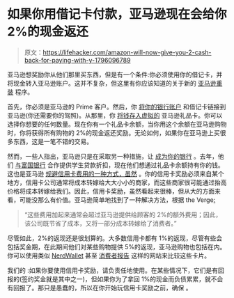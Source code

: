 # 如果你用借记卡付款，亚马逊现在会给你 2%的现金返还

> 原文：<https://lifehacker.com/amazon-will-now-give-you-2-cash-back-for-paying-with-y-1796096789>

亚马逊想奖励你从他们那里买东西，但是有一个条件:你必须使用你的借记卡，并将现金转入亚马逊账户。这并不复杂，但这里有你应该知道的关于新的 [亚马逊重装](https://www.amazon.com/b?asc_campaign=InlineText&asc_refurl=https://lifehacker.com/amazon-will-now-give-you-2-cash-back-for-paying-with-y-1796096789&asc_source=&node=15452216011&tag=kinjalifehackerlink-20) 程序。



首先，你必须是亚马逊的 Prime 客户。然后，你 [将你的银行账户](https://www.amazon.com/asv/reload/bank-account?asc_campaign=InlineText&asc_refurl=https://lifehacker.com/amazon-will-now-give-you-2-cash-back-for-paying-with-y-1796096789&asc_source=&ref=prlmarketingrewards&tag=kinjalifehackerlink-20) 和借记卡链接到亚马逊(你还需要你的驾照)。从那里，你 [将钱存入虚拟的](https://www.amazon.com/asv/reload?asc_campaign=InlineText&asc_refurl=https://lifehacker.com/amazon-will-now-give-you-2-cash-back-for-paying-with-y-1796096789&asc_source=&ref=prlmarketing&tag=kinjalifehackerlink-20) 亚马逊礼品卡。你可以选择你想要的任何数量。现在你有一个礼品卡余额，当你用这个余额在亚马逊购物时，你将获得所有购物的 2%的现金返还奖励。无论如何，如果你在亚马逊上买很多东西，这是一笔不错的交易。

然而，一些人指出，亚马逊只是在采取另一种措施，让 [成为你的银行](http://www.cnbc.com/2016/07/21/amazon-is-acting-like-a-bank.html) 。去年，他们 [与富国银行](http://lifehacker.com/wells-fargo-is-offering-a-student-loan-discount-for-ama-1784185417) 合作提供学生贷款折扣，现在他们想通过礼品卡余额持有你的钱。这也是亚马逊 [规避信用卡费用的一种方式，虽然](https://lifehacker.com/how-your-credit-card-rewards-are-funded-and-why-they-c-1785599893) 。你的信用卡奖励必须来自某个地方，信用卡公司通常将成本转嫁给大大小小的商家，而这些商家很可能通过抬高价格将成本转嫁给我们。因此，信用卡奖励，虽然看起来很棒，但从大的方面来看，可能没那么有价值。亚马逊简单地找到了一种解决方法，根据 the Verge[:](https://www.theverge.com/2017/6/13/15793952/amazon-prime-reload-bonus-program-announced)

> “这些费用加起来通常会超过亚马逊提供给顾客的 2%的额外费用；因此，该公司既节省了成本，又将一部分成本转嫁给了消费者。”

尽管如此，2%的返现还是很划算的。大多数信用卡都有 1%的返现，尽管有些会包括奖金期，在此期间他们对某些购物提供 5%的返现，亚马逊购物也包括在内。你可以使用类似 [NerdWallet](https://www.nerdwallet.com/blog/top-credit-cards/nerdwallets-best-cash-back-credit-cards/) 甚至 [消费者报告](http://www.consumerreports.org/cro/money/credit-cards/credit-card-comparison-tool/index.htm) 这样的网站来比较这些卡片。

我们的  :如果你要使用信用卡奖励，请负责任地使用。在某些情况下，它们是有回报的(签约奖金就是其中之一)，但如果你为了拿回 1%的现金而负债累累，就不会有回报了。那只是愚蠢的，所以在你开始玩信用卡奖励之前，确保  。